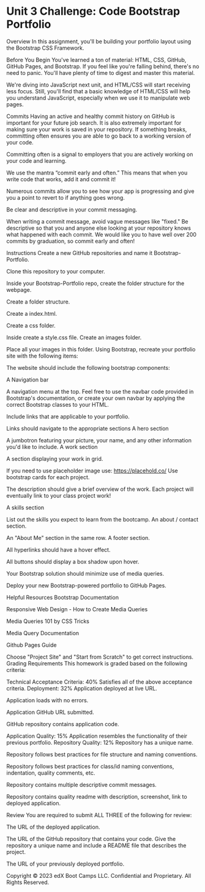 # Unit 3 Challenge: Code Bootstrap Portfolio
Overview
In this assignment, you'll be building your portfolio layout using the Bootstrap CSS Framework.

Before You Begin
You've learned a ton of material: HTML, CSS, GitHub, GitHub Pages, and Bootstrap. If you feel like you're falling behind, there's no need to panic. You'll have plenty of time to digest and master this material.

We're diving into JavaScript next unit, and HTML/CSS will start receiving less focus. Still, you'll find that a basic knowledge of HTML/CSS will help you understand JavaScript, especially when we use it to manipulate web pages.

Commits
Having an active and healthy commit history on GitHub is important for your future job search. It is also extremely important for making sure your work is saved in your repository. If something breaks, committing often ensures you are able to go back to a working version of your code.

Committing often is a signal to employers that you are actively working on your code and learning.

We use the mantra “commit early and often.” This means that when you write code that works, add it and commit it!

Numerous commits allow you to see how your app is progressing and give you a point to revert to if anything goes wrong.

Be clear and descriptive in your commit messaging.

When writing a commit message, avoid vague messages like "fixed." Be descriptive so that you and anyone else looking at your repository knows what happened with each commit.
We would like you to have well over 200 commits by graduation, so commit early and often!

Instructions
Create a new GitHub repositories and name it Bootstrap-Portfolio.

Clone this repository to your computer.

Inside your Bootstrap-Portfolio repo, create the folder structure for the webpage.

Create a folder structure.

Create a index.html.

Create a css folder.

Inside create a style.css file.
Create an images folder.

Place all your images in this folder.
Using Bootstrap, recreate your portfolio site with the following items:

The website should include the following bootstrap components:

A Navigation bar

A navigation menu at the top. Feel free to use the navbar code provided in Bootstrap's documentation, or create your own navbar by applying the correct Bootstrap classes to your HTML.

Include links that are applicable to your portfolio.

Links should navigate to the appropriate sections
A hero section

A jumbotron featuring your picture, your name, and any other information you'd like to include.
A work section

A section displaying your work in grid.

If you need to use placeholder image use: https://placehold.co/
Use bootstrap cards for each project.

The description should give a brief overview of the work.
Each project will eventually link to your class project work!

A skills section

List out the skills you expect to learn from the bootcamp.
An about / contact section.

An "About Me" section in the same row.
A footer section.

All hyperlinks should have a hover effect.

All buttons should display a box shadow upon hover.

Your Bootstrap solution should minimize use of media queries.

Deploy your new Bootstrap-powered portfolio to GitHub Pages.

Helpful Resources
Bootstrap Documentation

Responsive Web Design - How to Create Media Queries

Media Queries 101 by CSS Tricks

Media Query Documentation

Github Pages Guide

Choose "Project Site" and "Start from Scratch" to get correct instructions.
Grading Requirements
This homework is graded based on the following criteria:

Technical Acceptance Criteria: 40%
Satisfies all of the above acceptance criteria.
Deployment: 32%
Application deployed at live URL.

Application loads with no errors.

Application GitHub URL submitted.

GitHub repository contains application code.

Application Quality: 15%
Application resembles the functionality of their previous portfolio.
Repository Quality: 12%
Repository has a unique name.

Repository follows best practices for file structure and naming conventions.

Repository follows best practices for class/id naming conventions, indentation, quality comments, etc.

Repository contains multiple descriptive commit messages.

Repository contains quality readme with description, screenshot, link to deployed application.

Review
You are required to submit ALL THREE of the following for review:

The URL of the deployed application.

The URL of the GitHub repository that contains your code. Give the repository a unique name and include a README file that describes the project.

The URL of your previously deployed portfolio.

Copyright
© 2023 edX Boot Camps LLC. Confidential and Proprietary. All Rights Reserved.